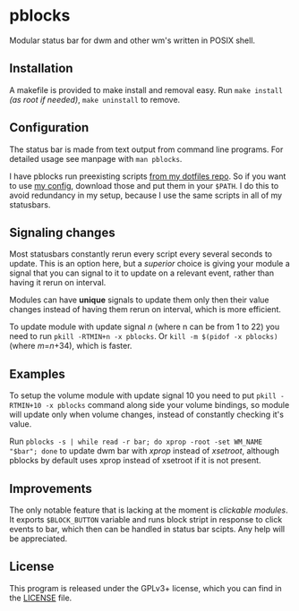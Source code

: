 # pblocks

Modular status bar for dwm and other wm's written in POSIX shell.

## Installation

A makefile is provided to make install and removal easy.
Run `make install` *(as root if needed)*, `make uninstall` to remove.

## Configuration

The status bar is made from text output from command line programs.
For detailed usage see manpage with `man pblocks`.

I have pblocks run preexisting scripts
[from my dotfiles repo](https://github.com/thirtysixpw/dotfiles/tree/master/.local/bin/statusbar).
So if you want to use [my config](https://github.com/thirtysixpw/dotfiles/blob/master/.config/pblocks/pblocksrc), download those and put them in your
`$PATH`. I do this to avoid redundancy in my setup, because I use the same
scripts in all of my statusbars.

## Signaling changes

Most statusbars constantly rerun every script every several seconds to update.
This is an option here, but a *superior* choice is giving your module a signal
that you can signal to it to update on a relevant event, rather than having it
rerun on interval.

Modules can have **unique** signals to update them only then their value changes
instead of having them rerun on interval, which is more efficient.

To  update  module with update signal *n* (where n can be from 1 to 22)
you need to run `pkill -RTMIN+n -x pblocks`.
Or `kill -m $(pidof -x pblocks)` (where *m*=*n*+34), which is faster.

## Examples

To setup the volume module with update signal 10 you need to put
`pkill -RTMIN+10 -x pblocks` command along side your volume bindings,
so module will update only when volume changes, instead of constantly checking it's value.

Run `pblocks -s | while read -r bar; do xprop -root -set WM_NAME "$bar"; done`
to update dwm bar with *xprop* instead of *xsetroot*, although pblocks by
default uses xprop instead of xsetroot if it is not present.

## Improvements

The only notable feature that is lacking at the moment is *clickable modules*.
It exports `$BLOCK_BUTTON` variable and runs block stript in response to click events
to bar, which then can be handled in status bar scipts. Any help will be appreciated.

## License

This program is released under the GPLv3+ license, which you can
find in the [LICENSE](LICENSE) file.
